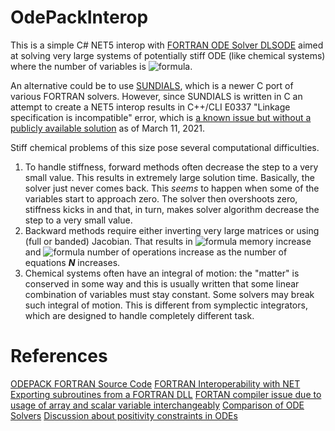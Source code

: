 # OdePackInterop
This is a simple C# NET5 interop with [FORTRAN ODE Solver DLSODE](https://computing.llnl.gov/projects/odepack) aimed at solving very large systems of potentially stiff ODE (like chemical systems) where the number of variables is ![formula](https://render.githubusercontent.com/render/math?math=\sim%2010^5). 

An alternative could be to use [SUNDIALS](https://computing.llnl.gov/projects/sundials), which is a newer C port of various FORTRAN solvers. However, since SUNDIALS is written in C an attempt to create a NET5 interop results in C++/CLI E0337 "Linkage specification is incompatible" error, which is [a known issue but without a publicly available solution](https://developercommunity.visualstudio.com/t/ccli-e0337-linkage-specification-is-incompatible/919335) as of March 11, 2021.

Stiff chemical problems of this size pose several computational difficulties.
1. To handle stiffness, forward methods often decrease the step to a very small value. This results in extremely large solution time. Basically, the solver just never comes back. This _seems_ to happen when some of the variables start to approach zero. The solver then overshoots zero, stiffness kicks in and that, in turn, makes solver algorithm decrease the step to a very small value.
2. Backward methods require either inverting very large matrices or using (full or banded) Jacobian. That results in ![formula](https://render.githubusercontent.com/render/math?math=\sim%20N^2) memory increase and ![formula](https://render.githubusercontent.com/render/math?math=\sim%20N^3) number of operations increase as the number of equations **_N_** increases.
3. Chemical systems often have an integral of motion: the "matter" is conserved in some way and this is usually written that some linear combination of variables must stay constant. Some solvers may break such integral of motion. This is different from symplectic integrators, which are designed to handle completely different task.


# References
[ODEPACK FORTRAN Source Code](https://www.netlib.org/odepack/)
[FORTRAN Interoperability with NET](https://www.codeproject.com/Articles/1065197/Introduction-to-FORTRAN-Interoperability-with-NET)
[Exporting subroutines from a FORTRAN DLL](https://community.intel.com/t5/Intel-Fortran-Compiler/Exporting-subroutines-from-a-Fortran-DLL/td-p/1129099)
[FORTAN compiler issue due to usage of array and scalar variable interchangeably](https://community.intel.com/t5/Intel-Fortran-Compiler/error-6633-The-type-of-the-actual-argument-differs-from-the-type/td-p/1010721)
[Comparison of ODE Solvers](http://www.stochasticlifestyle.com/wp-content/uploads/2019/11/de_solver_software_comparsion.pdf)
[Discussion about positivity constraints in ODEs](https://mathematica.stackexchange.com/questions/45727/constraining-function-found-by-ndsolve-to-stay-positive/)

